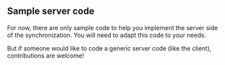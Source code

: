 ## Sample server code

For now, there are only sample code to help you implement the server side of the synchronization. You will need to adapt this code to your needs.

But if someone would like to code a generic server code (like the client), contributions are welcome!
